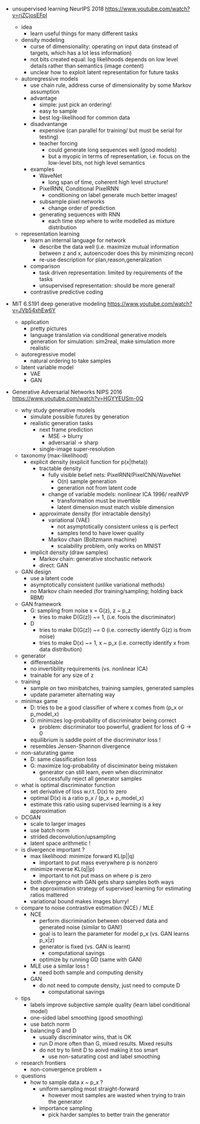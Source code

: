 

+ unsupervised learning NeurIPS 2018 https://www.youtube.com/watch?v=rjZCjosEFpI
    + idea
        + learn useful things for many different tasks
    + density modeling
        + curse of dimensionality: operating on input data (instead of targets, which has a lot less information)
        + not bits created equal: log likelihoods depends on low level details rather than semantics (image content)
        + unclear how to exploit latent representation for future tasks 
    + autoregressive models
        + use chain rule, address curse of dimensionality by some Markov assumption
        + advantage
            + simple: just pick an ordering!
            + easy to sample
            + best log-likelihood for common data
        + disadvantange
            + expensive (can parallel for training/ but must be serial for testing)
            + teacher forcing
                + could generate long sequences well (good models)
                + but a myopic in terms of representation, i.e. focus on the low-level bits, not high level semantics
        + examples
            + WaveNet
                + long span of time, coherent high level structure!
            + PixelRNN, Conditional PixelRNN
                + conditioning on label generate much better images!
            + subsample pixel networks 
                + change order of prediction 
            + generating sequences with RNN
                + each time step where to write modelled as mixture distribution
    + representation learning
        + learn an internal language for network 
            + describe the data well (i.e. maximize mutual information between z and x, autoencoder does this by minimizing recon)
            + re-use description for plan,reason,generalization
        + comparison 
            + task driven representation: limited by requirements of the tasks
            + unsupervised representation: should be more general!
        + contrastive predictive coding


+ MIT 6.S191 deep generative modeling https://www.youtube.com/watch?v=JVb54xhEw6Y
    + application 
        + pretty pictures
        + language translation via conditional generative models
        + generation for simulation: sim2real, make simulation more realistic 
    + autoregressive model 
        + natural ordering to take samples
    + latent variable model 
        + VAE
        + GAN


+ Generative Adversarial Networks NIPS 2016 https://www.youtube.com/watch?v=HGYYEUSm-0Q
    + why study generative models
        + simulate possible futures by generation
        + realistic generation tasks
            + next frame prediction 
                + MSE -> blurry 
                + adversarial -> sharp
            + single-image super-resolution 
    + taxonomy (max-likelihood)
        + explicit density (explicit function for p(x|theta))
            + tractable density
                + fully visible belief nets: PixelRNN/PixelCNN/WaveNet
                    + O(n) sample generation
                    + generation not from latent code
                + change of variable models: nonlinear ICA 1996/ realNVP
                    + transformation must be invertible
                    + latent dimension must match visible dimension
            + approximate density (for intractable density)
                + variational (VAE)
                    + not asymptotically consistent unless q is perfect
                    + samples tend to have lower quality
                + Markov chain (Boltzmann machine)
                    + scalability problem, only works on MNIST
        + implicit density (draw samples)
            + Markov chain: generative stochastic network
            + direct: GAN
    + GAN design 
        + use a latent code
        + asymptotically consistent (unlike variational methods)
        + no Markov chain needed (for training/sampling; holding back RBM)
    + GAN framework
        + G: sampling from noise x = G(z), z ~ p_z
            + tries to make D(G(z)) ~= 1, (i.e. fools the discriminator)
        + D
            + tries to make D(G(z)) ~= 0 (i.e. correctly identify G(z) is from noise)
            + tries to make D(x) ~= 1, x ~ p_x (i.e. correctly identify x from data distribution)
    + generator
        + differentiable 
        + no invertibility requirements (vs. nonlinear ICA)
        + trainable for any size of z
    + training
        + sample on two minibatches, training samples, generated samples
        + update parameter alternating way
    + minimax game
        + D: tries to be a good classifier of where x comes from (p_x or p_model_x)
        + G: minimizes log-probability of discriminator being correct
            + problem: discriminator too powerful, gradient for loss of G -> 0
        + equilibrium is saddle point of the discriminator loss !
        + resembles Jensen-Shannon divergence
    + non-saturating game
        + D: same classification loss
        + G: maximize log-probability of disciminator being mistaken
            + generator can still learn, even when discriminator successfully reject all generator samples
    + what is optimal discriminator function 
        + set derivative of loss w.r.t. D(x) to zero
        + optimal D(x) is a ratio p_x / (p_x + p_model_x)
        + estimate this ratio using supervised learning is a key approximation 
    + DCGAN
        + scale to larger images
        + use batch norm
        + strided deconvolution/upsampling
        + latent space arithmetic !
    + is divergence important ?
        + max likelihood: minimize forward KL(p||q)
            + important to put mass everywhere p is nonzero
        + minimize reverse KL(q||p)
            + important to not put mass on where p is zero
        + both divergence with GAN gets sharp samples both ways
        + the approximation strategy of supervised learning for estimating ratios mattered
        + variational bound makes images blurry!
    + compare to noise contrastive estimation (NCE) / MLE
        + NCE
            + perform discrimination between observed data and generated noise (similar to GAN!)
            + goal is to learn the parameter for model p_x (vs. GAN learns p_x|z)
            + generator is fixed (vs. GAN is learnt) 
                + computational savings
            + optimize by running GD (same with GAN)
        + MLE use a similar loss !
            + need both sample and computing density
        + GAN
            + do not need to compute density, just need to compute D
                + computational savings
    + tips
        + labels improve subjective sample quality (learn label conditional model)
        + one-sided label smoothing (good smoothing)
        + use batch norm
        + balancing G and D
            + usually discriminator wins, that is OK
            + run D more often than G, mixed results. Mixed results
            + do not try to limit D to aoivd making it too smart 
                + use non-saturating cost and label smoothing
    + research frontiers
        + non-convergence problem 
            + 
    + questions
        + how to sample data x ~ p_x ?
            + uniform sampling most straight-forward
                + however most samples are wasted when trying to train the generator
            + importance sampling
                + pick harder samples to better train the generator